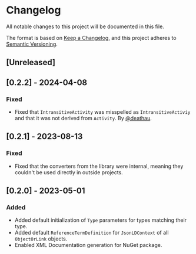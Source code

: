 # Changelog
All notable changes to this project will be documented in this file.

The format is based on [Keep a Changelog](https://keepachangelog.com/en/1.0.0/),
and this project adheres to [Semantic Versioning](https://semver.org/spec/v2.0.0.html).

## [Unreleased]

## [0.2.2] - 2024-04-08
### Fixed
- Fixed that `IntransitiveActivity` was misspelled as `IntransitiveActiviy` and that it was not derived from `Activity`. By [@deathau](https://github.com/deathau).

## [0.2.1] - 2023-08-13
### Fixed
- Fixed that the converters from the library were internal, meaning they couldn't be used directly in outside projects.

## [0.2.0] - 2023-05-01
### Added
- Added default initialization of `Type` parameters for types matching their type.
- Added default `ReferenceTermDefinition` for `JsonLDContext` of all `ObjectOrLink` objects.
- Enabled XML Documentation generation for NuGet package.
